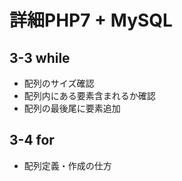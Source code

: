 # 詳細PHP7 + MySQL

## 3-3 while

- 配列のサイズ確認
- 配列内にある要素含まれるか確認
- 配列の最後尾に要素追加

## 3-4 for

- 配列定義・作成の仕方
